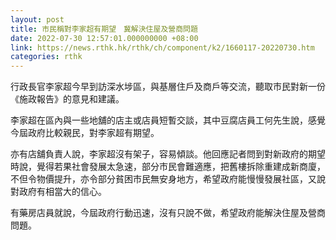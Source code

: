 ```yaml
---
layout: post
title: 市民稱對李家超有期望　冀解決住屋及營商問題
date: 2022-07-30 12:57:01.000000000 +08:00
link: https://news.rthk.hk/rthk/ch/component/k2/1660117-20220730.htm
categories: rthk
---
```


行政長官李家超今早到訪深水埗區，與基層住戶及商戶等交流，聽取市民對新一份《施政報告》的意見和建議。

李家超在區內與一些地舖的店主或店員短暫交談，其中豆腐店員工何先生說，感覺今屆政府比較親民，對李家超有期望。

亦有店舖負責人說，李家超沒有架子，容易傾談。他回應記者問到對新政府的期望時說，覺得若果社會發展太急速，部分市民會難適應，把舊樓拆除重建成新商廈，不但令物價提升，亦令部分貧困市民無安身地方，希望政府能慢慢發展社區，又說對政府有相當大的信心。

有藥房店員就說，今屆政府行動迅速，沒有只說不做，希望政府能解決住屋及營商問題。
